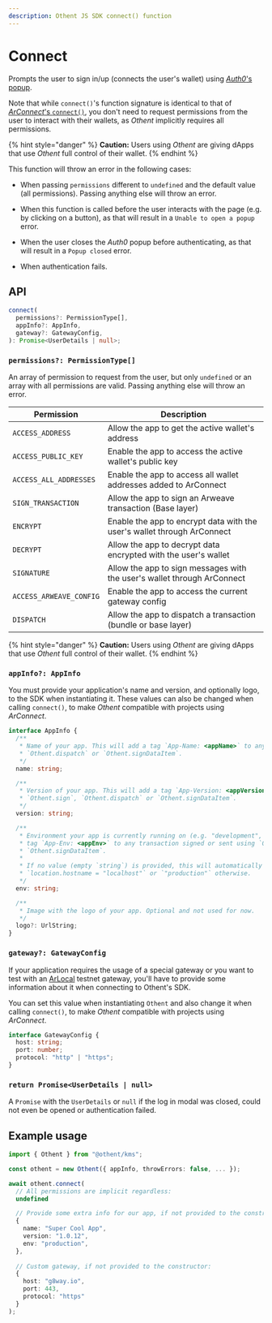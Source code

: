 ```yaml
---
description: Othent JS SDK connect() function
---
```


# Connect

Prompts the user to sign in/up (connects the user's wallet) using
[_Auth0_'s popup](https://auth0.com/docs/libraries/lock/lock-authentication-modes#popup-mode).

Note that while `connect()`'s function signature is identical to that of
[_ArConnect_'s `connect()`](https://docs.arconnect.io/api/connect), you don't need to request permissions from the user
to interact with their wallets, as _Othent_ implicitly requires all permissions.

{% hint style="danger" %}
**Caution:** Users using _Othent_ are giving dApps that use _Othent_ full control of their wallet.
{% endhint %}

This function will throw an error in the following cases:

- When passing `permissions` different to `undefined` and the default value (all permissions). Passing anything else
  will throw an error.

- When this function is called before the user interacts with the page (e.g. by clicking on a button), as that will
  result in a `Unable to open a popup` error.

- When the user closes the _Auth0_ popup before authenticating, as that will result in a `Popup closed` error.

- When authentication fails.

## API

```ts
connect(
  permissions?: PermissionType[],
  appInfo?: AppInfo,
  gateway?: GatewayConfig,
): Promise<UserDetails | null>;
```

### `permissions?: PermissionType[]`

An array of permission to request from the user, but only `undefined` or an array with all permissions are valid.
Passing anything else will throw an error.

| Permission              | Description                                                             |
| ----------------------- | ----------------------------------------------------------------------- |
| `ACCESS_ADDRESS`        | Allow the app to get the active wallet's address                        |
| `ACCESS_PUBLIC_KEY`     | Enable the app to access the active wallet's public key                 |
| `ACCESS_ALL_ADDRESSES`  | Enable the app to access all wallet addresses added to ArConnect        |
| `SIGN_TRANSACTION`      | Allow the app to sign an Arweave transaction (Base layer)               |
| `ENCRYPT`               | Enable the app to encrypt data with the user's wallet through ArConnect |
| `DECRYPT`               | Allow the app to decrypt data encrypted with the user's wallet          |
| `SIGNATURE`             | Allow the app to sign messages with the user's wallet through ArConnect |
| `ACCESS_ARWEAVE_CONFIG` | Enable the app to access the current gateway config                     |
| `DISPATCH`              | Allow the app to dispatch a transaction (bundle or base layer)          |

{% hint style="danger" %}
**Caution:** Users using _Othent_ are giving dApps that use _Othent_ full control of their wallet.
{% endhint %}

### `appInfo?: AppInfo`

You must provide your application's name and version, and optionally logo, to the SDK when instantiating it. These
values can also be changed when calling `connect()`, to make _Othent_ compatible with projects using _ArConnect_.

```ts
interface AppInfo {
  /**
   * Name of your app. This will add a tag `App-Name: <appName>` to any transaction signed or sent using `Othent.sign`,
   * `Othent.dispatch` or `Othent.signDataItem`.
   */
  name: string;

  /**
   * Version of your app. This will add a tag `App-Version: <appVersion>` to any transaction signed or sent using
   * `Othent.sign`, `Othent.dispatch` or `Othent.signDataItem`.
   */
  version: string;

  /**
   * Environment your app is currently running on (e.g. "development", "staging", "production", ...). This will add a
   * tag `App-Env: <appEnv>` to any transaction signed or sent using `Othent.sign`, `Othent.dispatch` or
   * `Othent.signDataItem`.
   *
   * If no value (empty `string`) is provided, this will automatically be set to `"development"` if
   * `location.hostname = "localhost"` or `"production"` otherwise.
   */
  env: string;

  /**
   * Image with the logo of your app. Optional and not used for now.
   */
  logo?: UrlString;
}
```

### `gateway?: GatewayConfig`

If your application requires the usage of a special gateway or you want to test with an
[ArLocal](https://github.com/textury/arlocal) testnet gateway, you'll have to provide some information about it when
connecting to Othent's SDK.

You can set this value when instantiating `Othent` and also change it when calling `connect()`, to make _Othent_
compatible with projects using _ArConnect_.

```ts
interface GatewayConfig {
  host: string;
  port: number;
  protocol: "http" | "https";
}
```

### `return Promise<UserDetails | null>`

A `Promise` with the `UserDetails` or `null` if the log in modal was closed, could not even be opened or authentication failed.

## Example usage

```ts
import { Othent } from "@othent/kms";

const othent = new Othent({ appInfo, throwErrors: false, ... });

await othent.connect(
  // All permissions are implicit regardless:
  undefined

  // Provide some extra info for our app, if not provided to the constructor:
  {
    name: "Super Cool App",
    version: "1.0.12",
    env: "production",
  },
  
  // Custom gateway, if not provided to the constructor:
  {
    host: "g8way.io",
    port: 443,
    protocol: "https"
  }
);
```
